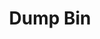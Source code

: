 ---
ee_id: '4304'
site: '1'
type: '2'
url: 2016-117-dump-bin
title: Dump Bin
year: '2016'
display_year: '2016'
medium: Palay Display Industries folding dump table, various DVDs
dims:
pitch:
ps:
live_url:
related: "[4173] [2014-121-room-for-squares] 2014-121 Room for Squares"
youtube:
related_code:
imgs: dump-bin-2016-017-full-2-database-ih.jpg,dump-bin-2016-017-detail-1-database-ih.jpg
subheading:
download:
add_credit:
commission:
layout: things-i-made
---